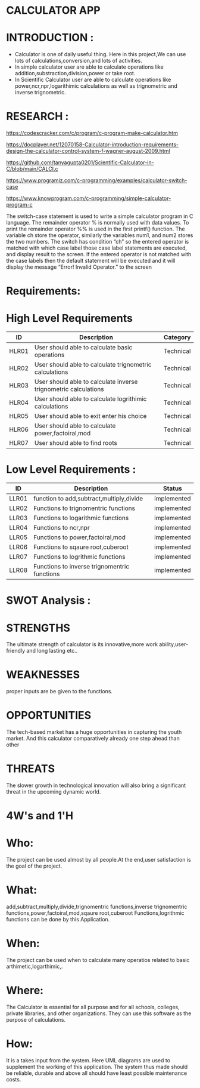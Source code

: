# CALCULATOR APP


INTRODUCTION :
==============

* Calculator is one of daily useful thing. Here in this project,We can use lots of calculations,conversion,and lots of activities.
* In simple calculator user are able to calculate operations like addition,substraction,division,power or take root.
* In Scientific Calculator user are able to calculate operations like power,ncr,npr,logarithimic calculations as well as trignometric and inverse trignometric.

# RESEARCH :

https://codescracker.com/c/program/c-program-make-calculator.htm

https://docplayer.net/12070158-Calculator-introduction-requirements-design-the-calculator-control-system-f-wagner-august-2009.html

https://github.com/tanyagupta0201/Scientific-Calculator-in-C/blob/main/CALCI.c  

https://www.programiz.com/c-programming/examples/calculator-switch-case

https://www.knowprogram.com/c-programming/simple-calculator-program-c

The switch-case statement is used to write a simple calculator program in C language. The remainder operator % is normally used with data values. To print the remainder operator %% is used in the first printf() function. The variable ch store the operator, similarly the variables num1, and num2 stores the two numbers. The switch has condition “ch” so the entered operator is matched with which case label those case label statements are executed, and display result to the screen. If the entered operator is not matched with the case labels then the default statement will be executed and it will display the message “Error! Invalid Operator.” to the screen


Requirements:
=============

High Level Requirements
=======================
| ID    | Description | Category  | 
| -------|------------|-----------|
| HLR01 | User should able to calculate basic operations  | Technical  |
| HLR02 | User should able to calculate trignometric calculations  | Technical  |  
| HLR03 | User should able to calculate inverse trignometric calculations | Technical  | 
| HLR04 | User should able to calculate logrithimic calculations | Technical  | 
| HLR05 | User should able to exit enter his choice | Technical  |
| HLR06 | User should able to calculate power,factoiral,mod | Technical  | 
| HLR07 | User should able to find roots  | Technical  |





Low Level Requirements :
=======================
| ID    | Description | Status  |
| ------| ----------- |-----------| 
| LLR01 | function to add,subtract,multiply,divide  | implemented  |
| LLR02 | Functions to trignomentric functions |  implemented  |  
| LLR03 | Functions to logarithmic functions |  implemented   | 
| LLR04 | Functions to ncr,npr  |  implemented  | 
| LLR05 | Functions to power,factoiral,mod | implemented   |
| LLR06 | Functions to sqaure root,cuberoot |  implemented | 
| LLR07 | Functions to logrithmic functions | implemented  |
| LLR08 | Functions to inverse trignomentric functions | implemented  | 








SWOT Analysis :
=============

STRENGTHS
===========
The ultimate strength of calculator is its innovative,more work ability,user-friendly and long lasting etc..

WEAKNESSES
===========
proper inputs are be given to the functions.

OPPORTUNITIES
==============
The tech-based market has a huge opportunities in capturing the youth market. And this calculator comparatively already one step ahead than other

THREATS
============
The slower growth in technological innovation will also bring a significant threat in the upcoming dynamic world.












4W's and 1'H
=============
Who:
======
The project can be used almost by all people.At the end,user satisfaction is the goal of the project.

What:
======
 add,subtract,multiply,divide,trignomentric functions,inverse trignomentric functions,power,factoiral,mod,sqaure root,cuberoot Functions,logrithmic functions
 can be done by this Application.

When:
======
The project can be used when to calculate many operatios related to basic arthimetic,logarthimic,.

Where:
=====
The Calculator is essential for all purpose and for all schools, colleges, private libraries, and other organizations. They can use this software as the purpose of calculations.

How:
======
It is a takes input from the system. Here UML diagrams are used to supplement the working of this application. The system thus made should be reliable, durable and above all should have least possible maintenance costs.
